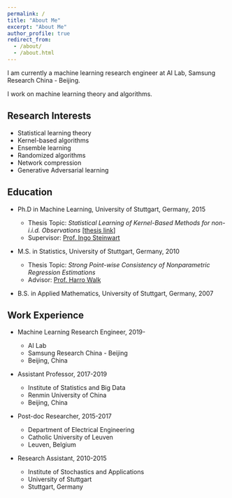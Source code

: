 ```yaml
---
permalink: /
title: "About Me"
excerpt: "About Me"
author_profile: true
redirect_from: 
  - /about/
  - /about.html
---
```


I am currently a machine learning research engineer at AI Lab, Samsung Research China - Beijing.

I work on machine learning theory and algorithms.


## Research Interests

* Statistical learning theory
* Kernel-based algorithms
* Ensemble learning 
* Randomized algorithms
* Network compression
* Generative Adversarial learning


## Education

* Ph.D in Machine Learning, University of Stuttgart, Germany, 2015
  * Thesis Topic: *Statistical Learning of Kernel-Based Methods for non-i.i.d. Observations*
  \[[thesis link](https://elib.uni-stuttgart.de/handle/11682/5194)\]
  * Supervisor: [Prof. Ingo Steinwart](http://www.isa.uni-stuttgart.de/Steinwart/index.t?lang=en)

* M.S. in Statistics, University of Stuttgart, Germany, 2010
  * Thesis Topic: *Strong Point-wise Consistency of Nonparametric Regression Estimations*
  * Advisor: [Prof. Harro Walk](https://www.isa.uni-stuttgart.de/institut/Emeriti/)

* B.S. in Applied Mathematics, University of Stuttgart, Germany, 2007


## Work Experience

* Machine Learning Research Engineer, 2019-
  * AI Lab
  * Samsung Research China - Beijing
  * Beijing, China

* Assistant Professor, 2017-2019
  * Institute of Statistics and Big Data
  * Renmin University of China
  * Beijing, China

* Post-doc Researcher, 2015-2017
  * Department of Electrical Engineering
  * Catholic University of Leuven
  * Leuven, Belgium

* Research Assistant, 2010-2015
  * Institute of Stochastics and Applications
  * University of Stuttgart
  * Stuttgart, Germany

